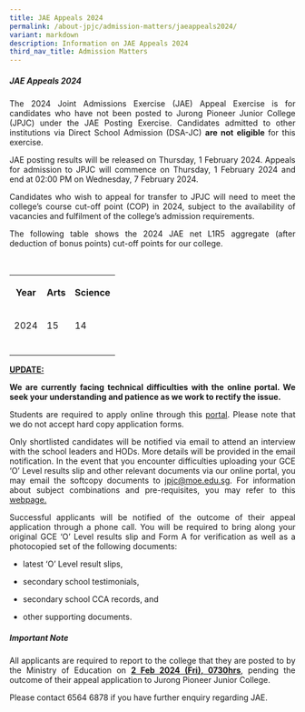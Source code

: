 ```yaml
---
title: JAE Appeals 2024
permalink: /about-jpjc/admission-matters/jaeappeals2024/
variant: markdown
description: Information on JAE Appeals 2024
third_nav_title: Admission Matters
---
```

<div align="justify">

<h5>JAE Appeals 2024</h5><p>The 2024 Joint Admissions Exercise (JAE) Appeal Exercise is for candidates who have not been posted to Jurong Pioneer Junior College (JPJC) under the JAE Posting Exercise. Candidates admitted to other institutions via Direct School Admission (DSA-JC) <strong>are not eligible </strong>for this exercise.</p><p></p><p>JAE posting results will be released on Thursday, 1 February 2024. Appeals for admission to JPJC will commence on Thursday, 1 February 2024 and end at 02:00 PM on Wednesday, 7 February 2024.</p><p>Candidates who wish to appeal for transfer to JPJC will need to meet the college’s course cut-off point (COP) in 2024, subject to the availability of vacancies and fulfilment of the college’s admission requirements.</p><p>The following table shows the 2024 JAE net L1R5 aggregate (after deduction of bonus points) cut-off points for our college.</p><p>&nbsp;&nbsp;&nbsp;&nbsp;&nbsp;&nbsp;&nbsp;&nbsp;&nbsp;	&nbsp;</p><table><tbody><tr><th rowspan="1" colspan="1"><p>Year</p></th><th rowspan="1" colspan="1"><p>Arts</p></th><th rowspan="1" colspan="1"><p>Science</p></th></tr><tr><td rowspan="1" colspan="1"><p>2024</p></td><td rowspan="1" colspan="1"><p>15</p></td><td rowspan="1" colspan="1"><p>14</p></td></tr><tr><td rowspan="1" colspan="1"><p></p></td><td rowspan="1" colspan="1"><p></p></td><td rowspan="1" colspan="1"><p></p></td></tr></tbody></table>

<p><b><u>UPDATE:</u></b></p>

<p><b>We are currently facing technical difficulties with the online portal. We seek your understanding and patience as we work to rectify the issue.</b></p>
	
<p>Students are required to apply online through this <a href="https://jae.jpjc.edu.sg/"> portal</a>. Please note that we do not accept hard copy application forms.</p>	

<p>Only shortlisted candidates will be notified via email to attend an interview with the school leaders and HODs. More details will be provided in the email notification. In the event that you encounter difficulties uploading your GCE ‘O’ Level results slip and other relevant documents via our online portal, you may email the softcopy documents to <a href="mailto:jpjc@moe.edu.sg" rel="noopener noreferrer nofollow" target="_blank"> jpjc@moe.edu.sg</a>. For information about subject combinations and pre-requisites, you may refer to this <a href="https://www.jpjc.moe.edu.sg/about/subject-combination/" rel="noopener noreferrer nofollow" target="_blank"> webpage.</a></p><p>Successful applicants will be notified of the outcome of their appeal application through a phone call. You will be required to bring along your original GCE ‘O’ Level results slip and Form A for verification as well as a photocopied set of the following documents:</p><ul data-tight="true" class="tight"><li><p>latest ‘O’ Level result slips,</p></li><li><p>secondary school testimonials,</p></li><li><p>secondary school CCA records, and</p></li><li><p>other supporting documents.</p></li></ul><h5> Important Note</h5><p>All applicants are required to report to the college that they are posted to by the Ministry of Education on <u><strong>2 Feb 2024 (Fri), 0730hrs</strong></u>, pending the outcome of their appeal application to Jurong Pioneer Junior College.</p><p>Please contact 6564 6878 if you have further enquiry regarding JAE.</p>

</div>